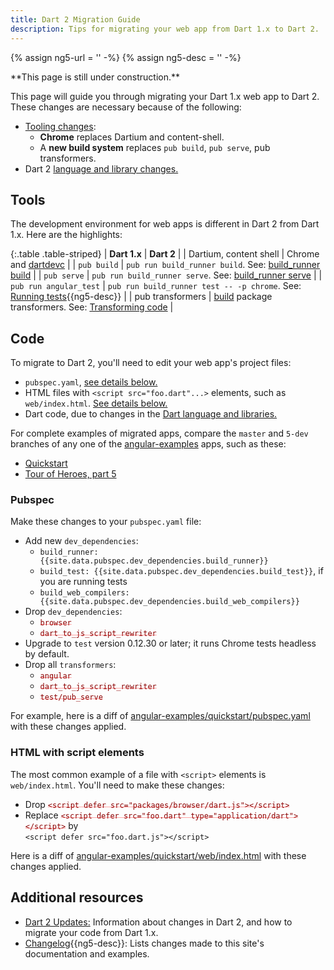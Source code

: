 ```yaml
---
title: Dart 2 Migration Guide
description: Tips for migrating your web app from Dart 1.x to Dart 2.
---
```

{% assign ng5-url = '' -%}
{% assign ng5-desc = '' -%}

<style>
del { color: rgba(255,0,0,.35); }
del code { color: darkred; }
</style>

<aside class="alert-warning alert" markdown="1">
  **This page is still under construction.**
</aside>

This page will guide you through migrating your Dart 1.x web app to Dart 2.
These changes are necessary because of the following:

- [Tooling changes](#tools):
  - **Chrome** replaces Dartium and content-shell.
  - A **new build system** replaces `pub build`, `pub serve`, pub transformers.
- Dart 2 [language and library changes.][dart-2]

## Tools

The development environment for web apps is different in Dart 2 from Dart 1.x.
Here are the highlights:

{:.table .table-striped}
| **Dart 1.x** | **Dart 2** |
| Dartium, content shell | Chrome and [dartdevc][] |
| `pub build` | `pub run build_runner build`. See: [build_runner build](/tools/build_runner#build) |
| `pub serve` | `pub run build_runner serve`. See: [build_runner serve](/tools/build_runner#serve) |
| `pub run angular_test` | `pub run build_runner test -- -p chrome`. See: [Running tests][]{{ng5-desc}} |
| pub transformers | [build][] package transformers. See: [Transforming code][] |

## Code

To migrate to Dart 2, you'll need to edit your web app's project files:

- `pubspec.yaml`, [see details below.](#pubspec)
- HTML files with `<script src="foo.dart"...>` elements,
  such as `web/index.html`. [See details below.](#web-index-html)
- Dart code, due to changes in the [Dart language and libraries.][dart-2]

For complete examples of migrated apps, compare the `master` and `5-dev` branches
of any one of the [angular-examples][] apps, such as these:

- [Quickstart][angular-examples/quickstart]
- [Tour of Heroes, part 5][angular-examples/toh-5]

### Pubspec

Make these changes to your `pubspec.yaml` file:

- Add new `dev_dependencies`:
  - `build_runner: {{site.data.pubspec.dev_dependencies.build_runner}}`
  - `build_test: {{site.data.pubspec.dev_dependencies.build_test}}`, if you are running tests
  - `build_web_compilers: {{site.data.pubspec.dev_dependencies.build_web_compilers}}`
- Drop `dev_dependencies`:
  - <del>`browser`</del>
  - <del>`dart_to_js_script_rewriter`</del>
- Upgrade to `test` version 0.12.30 or later; it runs Chrome tests headless by default.
- Drop all `transformers`:
  - <del>`angular`</del>
  - <del>`dart_to_js_script_rewriter`</del>
  - <del>`test/pub_serve`</del>

For example, here is a diff of
[angular-examples/quickstart/pubspec.yaml][]
with these changes applied.

<a id="web-index-html"></a>
### HTML with script elements

The most common example of a file with `<script>` elements is `web/index.html`.
You'll need to make these changes:

- Drop <del>`<script defer src="packages/browser/dart.js"></script>`</del>
- Replace <del>`<script defer src="foo.dart" type="application/dart"></script>`</del> by<br>
  `<script defer src="foo.dart.js"></script>`

Here is a diff of
[angular-examples/quickstart/web/index.html][]
with these changes applied.

## Additional resources

- [Dart 2 Updates:][dart-2]
  Information about changes in Dart 2, and how to migrate your code from Dart 1.x.
- [Changelog][Documentation changelog]{{ng5-desc}}:
  Lists changes made to this site's documentation and examples.

[angular-examples]: https://github.com/angular-examples
[angular-examples/quickstart]: https://github.com/angular-examples/quickstart/compare/master...5-dev
[angular-examples/quickstart/pubspec.yaml]: https://github.com/angular-examples/quickstart/compare/master...5-dev#diff-2
[angular-examples/quickstart/web/index.html]: https://github.com/angular-examples/quickstart/compare/master...5-dev#diff-4
[angular-examples/toh-5]: https://github.com/angular-examples/toh-5/compare/master...5-dev
[build]: https://github.com/dart-lang/build
[build_runner]: https://pub.dartlang.org/packages/build_runner
[dart-2]: {{site.dartlang}}/dart-2
[dartdevc]: /tools/dartdevc
[Documentation changelog]: {{ng5-url}}/changelog
[Getting started with build_runner]: https://github.com/dart-lang/build/blob/master/docs/getting_started.md#getting-started-with-build_runner
[Running tests]: {{ng5-url}}/angular/guide/testing/component/running-tests
[Transforming code]: https://github.com/dart-lang/build/blob/master/docs/transforming_code.md
